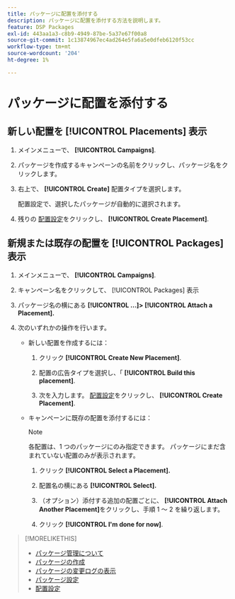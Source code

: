 ```yaml
---
title: パッケージに配置を添付する
description: パッケージに配置を添付する方法を説明します。
feature: DSP Packages
exl-id: 443aa1a3-c8b9-4949-87be-5a37e67f00a8
source-git-commit: 1c13874967ec4ad264e5fa6a5e0dfeb6120f53cc
workflow-type: tm+mt
source-wordcount: '204'
ht-degree: 1%

---
```


# パッケージに配置を添付する

## 新しい配置を [!UICONTROL Placements] 表示

1. メインメニューで、 **[!UICONTROL Campaigns]**.

1. パッケージを作成するキャンペーンの名前をクリックし、パッケージ名をクリックします。

1. 右上で、 **[!UICONTROL Create]** 配置タイプを選択します。

   配置設定で、選択したパッケージが自動的に選択されます。

1. 残りの [配置設定](/help/dsp/campaign-management/placements/placement-settings.md)をクリックし、 **[!UICONTROL Create Placement]**.

## 新規または既存の配置を [!UICONTROL Packages] 表示

1. メインメニューで、 **[!UICONTROL Campaigns]**.

1. キャンペーン名をクリックして、 [!UICONTROL Packages] 表示

1. パッケージ名の横にある  **[!UICONTROL ...]> [!UICONTROL Attach a Placement].**

1. 次のいずれかの操作を行います。

   * 新しい配置を作成するには：

      1. クリック **[!UICONTROL Create New Placement]**.

      1. 配置の広告タイプを選択し、「 **[!UICONTROL Build this placement]**.

      1. 次を入力します。 [配置設定](/help/dsp/campaign-management/placements/placement-settings.md)をクリックし、 **[!UICONTROL Create Placement]**.
   * キャンペーンに既存の配置を添付するには：

      >[!NOTE]
      >
      >各配置は、1 つのパッケージにのみ指定できます。 パッケージにまだ含まれていない配置のみが表示されます。

      1. クリック **[!UICONTROL Select a Placement].**

      1. 配置名の横にある **[!UICONTROL Select].**

      1. （オプション）添付する追加の配置ごとに、 **[!UICONTROL Attach Another Placement]**&#x200B;をクリックし、手順 1 ～ 2 を繰り返します。

      1. クリック **[!UICONTROL I'm done for now]**.


>[!MORELIKETHIS]
>
>* [パッケージ管理について](package-about.md)
>* [パッケージの作成](package-create.md)
>* [パッケージの変更ログの表示](package-change-log.md)
>* [パッケージ設定](package-settings.md)
>* [配置設定](/help/dsp/campaign-management/placements/placement-settings.md)

